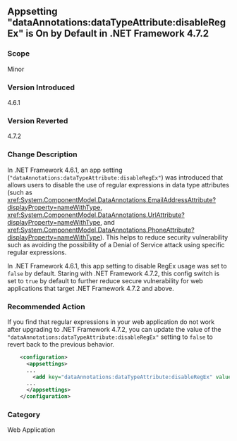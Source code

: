 ## Appsetting "dataAnnotations:dataTypeAttribute:disableRegEx" is On by Default in .NET Framework 4.7.2

### Scope
Minor 

### Version Introduced
4.6.1

### Version Reverted
4.7.2

### Change Description
In .NET Framework 4.6.1, an app setting (`"dataAnnotations:dataTypeAttribute:disableRegEx"`) was introduced that allows users to disable the use of regular expressions in data type attributes (such as <xref:System.ComponentModel.DataAnnotations.EmailAddressAttribute?displayProperty=nameWithType>, <xref:System.ComponentModel.DataAnnotations.UrlAttribute?displayProperty=nameWithType>, and <xref:System.ComponentModel.DataAnnotations.PhoneAttribute?displayProperty=nameWithType>). This helps to reduce security vulnerability such as avoiding the possibility of a Denial of Service attack using specific regular expressions.
 
In .NET Framework 4.6.1, this app setting to disable RegEx usage was set to `false` by default. Staring with .NET Framework 4.7.2, this config switch is set to `true` by default to further reduce secure vulnerability for web applications that target .NET Framework 4.7.2 and above.


### Recommended Action
If you find that regular expressions in your web application do not work after upgrading to .NET Framework 4.7.2, you can update the value of the `"dataAnnotations:dataTypeAttribute:disableRegEx"` setting to `false` to revert back to the previous behavior.

```xml
    <configuration>
      <appsettings>
      ...
        <add key="dataAnnotations:dataTypeAttribute:disableRegEx" value="false"/>
      ...
      </appsettings>
    </configuration>
```

### Category
Web Application
